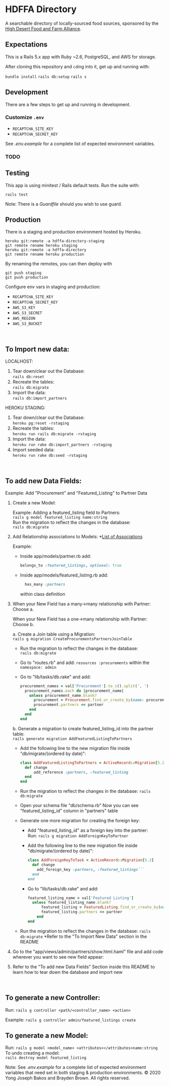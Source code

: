 # HDFFA Directory

A searchable directory of locally-sourced food sources, sponsored by the
[High Desert Food and Farm Alliance](https://www.hdffa.org).

## Expectations

This is a Rails 5.x app with Ruby \~2.6, PostgreSQL, and AWS for storage.

After cloning this repository and `cd`ing into it, get up and running with:

`bundle install`
`rails db:setup`
`rails s`

## Development

There are a few steps to get up and running in development.

### Customize `.env`

* `RECAPTCHA_SITE_KEY`
* `RECAPTCHA_SECRET_KEY`

See _.env.example_ for a complete list of expected environment variables.

### TODO

## Testing

This app is using minitest / Rails default tests. Run the suite with:

`rails test`

Note: There is a _Guardfile_ should you wish to use guard.

## Production

There is a staging and production environment hosted by Heroku.

```
heroku git:remote -a hdffa-directory-staging
git remote rename heroku staging
heroku git:remote -a hdffa-directory
git remote rename heroku production
```

By renaming the remotes, you can then deploy with

```
git push staging
git push production
```

Configure env vars in staging and production:

* `RECAPTCHA_SITE_KEY`
* `RECAPTCHA_SECRET_KEY`
* `AWS_S3_KEY`
* `AWS_S3_SECRET`
* `AWS_REGION`
* `AWS_S3_BUCKET`

<br>

## To Import new data:

LOCALHOST:
1. Tear down/clear out the Database:\
 `rails db:reset`
2. Recreate the tables:\
`rails db:migrate`
3. Import the data:\
`rails db:import_partners`

HEROKU STAGING:
1. Tear down/clear out the Database:\
`heroku pg:reset -rstaging`
2. Recreate the tables:\
`heroku run rails db:migrate -rstaging`
3. Import the data:\
`heroku run rake db:import_partners -rstaging`
4. Import seeded data:\
`heroku run rake db:seed -rstaging`


<br>

## To add new Data Fields:
Example: 
Add "Procurement" and "Featured_Listing" to Partner Data 

1. Create a new Model: 

    Example: 
    Adding a featured_listing field to Partners:\
    `rails g model featured_listing name:string`\
    Run the migration to reflect the changes in the database:\
    `rails db:migrate`

2. Add Relationship associations to Models:
*[List of Associations](https://edgeguides.rubyonrails.org/association_basics.html)

    Example: 
    * Inside app/models/partner.rb add: 
      ```ruby 
      belongs_to :featured_listings, optional: true
      ```
    * Inside app/models/featured_listing.rb add:
      ```ruby 
        has_many :partners
      ``` 
      within class definition

3. When your New Field has a many->many relationship with Partner: Choose a.

   When your New Field has a one->many relationship with Partner: Choose b.

    a. Create a Join table using a Migration:\
        `rails g migration CreateProcurementsPartnersJoinTable`

      * Run the migration to reflect the changes in the database:\
          `rails db:migrate`

      * Go to "routes.rb" and add: 
          `resources :procurements` within the `namespace: admin`

      * Go to "lib/tasks/db.rake" and add:
        ```ruby
        procurement_names = val['Procurement'].to_s().split(', ')
          procurement_names.each do |procurement_name|
            unless procurement_name.blank?
              procurement = Procurement.find_or_create_by(name: procurement_name)
              procurement.partners << partner
            end
          end
        end 
        ```

    b. Generate a migration to create featured_listing_id into the partner table:\
        ```rails generate migration AddFeaturedListingToPartners```

      * Add the following line to the new migration file inside "db/migrate/(ordered by date)":

        ```ruby
        class AddFeaturedListingToPartners < ActiveRecord::Migration[5.2]
          def change
              add_reference :partners, :featured_listing
          end
        end
        ```
      * Run the migration to reflect the changes in the database:
        ```rails db:migrate```

      * Open your schema file "db/schema.rb" Now you can see "featured_listing_id" column in "partners" table

      * Generate one more migration for creating the foreign key:

        * Add "featured_listing_id" as a foreign key into the partner:\
          Run: ```rails g migration AddForeignKeyToPartner```

        * Add the following line to the new migration file inside "db/migrate/(ordered by date)":
          ```ruby
          class AddForeignKeyToTask < ActiveRecord::Migration[5.2]
            def change
              add_foreign_key :partners, :featured_listings```
            end
          end
          ```
        * Go to "lib/tasks/db.rake" and add:
          ```ruby
          featured_listing_name = val['Featured Listing']
            unless featured_listing_name.blank?
                featured_listing = FeaturedListing.find_or_create_by(name: featured_listing_name)
                featured_listing.partners << partner
              end
          end
          ```
      * Run the migration to reflect the changes in the database:
        ```rails db:migrate```
    *Refer to the "To Import New Data" section in the README

5. Go to the "app/views/admin/partners/show.html.haml" file and add code wherever you want to see new field   appear: 

6. Refer to the "To add new Data Fields" Section inside this README to learn how to tear down the database and import  new 

<br> 

## To generate a new Controller:
Run: `rails g controller <path/<controller_name> <action>`

Example: `rails g controller admin/featured_listings create`


## To generate a new Model:
Run: `rails g model <model_name> <attributes></attributes>name:string`\
To undo  creating a model:\
`rails destroy model featured_listing`


Note: See _.env.example_ for a complete list of expected environment
variables that need set in both staging & production environments.
&copy; 2020 Yong Joseph Bakos and Brayden Brown. All rights reserved.
